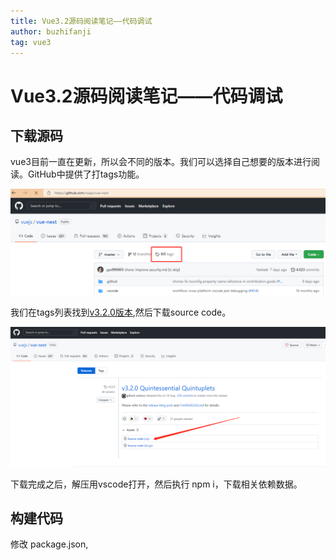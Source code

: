 ```yaml
---
title: Vue3.2源码阅读笔记——代码调试
author: buzhifanji
tag: vue3
---
```


# Vue3.2源码阅读笔记——代码调试

## 下载源码

vue3目前一直在更新，所以会不同的版本。我们可以选择自己想要的版本进行阅读。GitHub中提供了打tags功能。

![Alternative text](../../src/imgs/vue-tags.png)

我们在tags列表找到[v3.2.0版本](https://github.com/vuejs/vue-next/releases/tag/v3.2.0),然后下载source code。

![Alternative text](../../src/imgs/vue3.2-source.png)

下载完成之后，解压用vscode打开，然后执行 npm i，下载相关依赖数据。

## 构建代码

修改 package.json,

